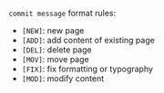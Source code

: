 `commit message` format rules:

- `[NEW]`: new page
- `[ADD]`: add content of existing page
- `[DEL]`: delete page
- `[MOV]`: move page
- `[FIX]`: fix formatting or typography
- `[MOD]`: modify content
